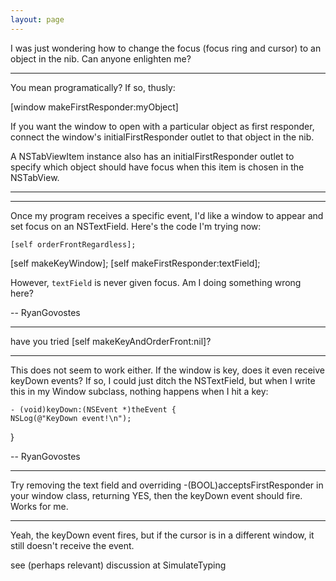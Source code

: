 ```yaml
---
layout: page
---
```


I was just wondering how to change the focus (focus ring and cursor) to an object in the nib. Can anyone enlighten me?

----

You mean programatically? If so, thusly:
    
[window makeFirstResponder:myObject]


If you want the window to open with a particular object as first responder, connect the window's initialFirstResponder outlet to that object in the nib.

A NSTabViewItem instance also has an initialFirstResponder outlet to specify which object should have focus when this item is chosen in the NSTabView.

----
----

Once my program receives a specific event, I'd like a window to appear and set focus on an NSTextField. Here's the code I'm trying now:

    [self orderFrontRegardless];
[self makeKeyWindow];
[self makeFirstResponder:textField];

However, <code>textField</code> is never given focus. Am I doing something wrong here?

-- RyanGovostes

----

have you tried     [self makeKeyAndOrderFront:nil]?

----

This does not seem to work either. If the window is key, does it even receive keyDown events? If so, I could just ditch the NSTextField, but when I write this in my Window subclass, nothing happens when I hit a key:

    - (void)keyDown:(NSEvent *)theEvent {
    NSLog(@"KeyDown event!\n");
}

-- RyanGovostes

----

Try removing the text field and overriding     -(BOOL)acceptsFirstResponder in your window class, returning     YES, then the     keyDown event should fire. Works for me.

----

Yeah, the     keyDown event fires, but if the cursor is in a different window, it still doesn't receive the event.

see (perhaps relevant) discussion at SimulateTyping
